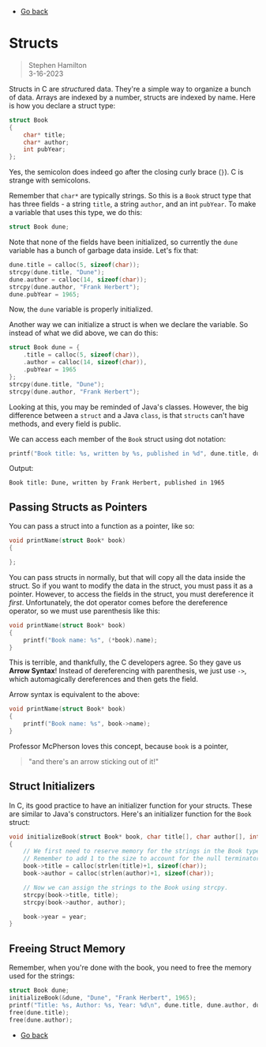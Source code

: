 - [Go back](README.md)

# Structs
> Stephen Hamilton  
> 3-16-2023

Structs in C are *struct*ured data.
They're a simple way to organize a bunch of data.
Arrays are indexed by a number, structs are indexed by name.
Here is how you declare a struct type:
```c
struct Book
{
    char* title;
    char* author;
    int pubYear;
};
```
Yes, the semicolon does indeed go after the closing curly brace (`}`).
C is strange with semicolons.

Remember that `char*` are typically strings.
So this is a `Book` struct type that has three fields -
a string `title`, a string `author`, and an int `pubYear`.
To make a variable that uses this type, we do this:
```c
struct Book dune;
```
Note that none of the fields have been initialized,
so currently the `dune` variable has a bunch of garbage data inside.
Let's fix that:
```c
dune.title = calloc(5, sizeof(char));
strcpy(dune.title, "Dune");
dune.author = calloc(14, sizeof(char));
strcpy(dune.author, "Frank Herbert");
dune.pubYear = 1965;
```
Now, the `dune` variable is properly initialized.

Another way we can initialize a struct is when we declare the variable.
So instead of what we did above, we can do this:
```c
struct Book dune = {
    .title = calloc(5, sizeof(char)),
    .author = calloc(14, sizeof(char)),
    .pubYear = 1965
};
strcpy(dune.title, "Dune");
strcpy(dune.author, "Frank Herbert");
```

Looking at this, you may be reminded of Java's classes.
However, the big difference between a `struct` and a Java `class`,
is that `structs` can't have methods, and every field is public.

We can access each member of the `Book` struct using dot notation:
```c
printf("Book title: %s, written by %s, published in %d", dune.title, dune.author, dune.pubYear);
```
Output:
```
Book title: Dune, written by Frank Herbert, published in 1965
```

## Passing Structs as Pointers
You can pass a struct into a function as a pointer, like so:
```c
void printName(struct Book* book)
{

};
```
You can pass structs in normally, but that will copy all the data inside the struct.
So if you want to modify the data in the struct, you must pass it as a pointer.
However, to access the fields in the struct, you must dereference it *first*.
Unfortunately, the dot operator comes before the dereference operator,
so we must use parenthesis like this:
```c
void printName(struct Book* book)
{
    printf("Book name: %s", (*book).name);
}
```

This is terrible, and thankfully, the C developers agree.
So they gave us **Arrow Syntax**!
Instead of dereferencing with parenthesis, we just use `->`,
which automagically dereferences and then gets the field.

Arrow syntax is equivalent to the above:
```c
void printName(struct Book* book)
{
    printf("Book name: %s", book->name);
}
```
Professor McPherson loves this concept, because `book` is a pointer,
> "and there's an arrow sticking out of it!"

## Struct Initializers
In C, its good practice to have an initializer function for your structs.
These are similar to Java's constructors.
Here's an initializer function for the `Book` struct:
```c
void initializeBook(struct Book* book, char title[], char author[], int year)
{
    // We first need to reserve memory for the strings in the Book type.
    // Remember to add 1 to the size to account for the null terminator!
    book->title = calloc(strlen(title)+1, sizeof(char));
    book->author = calloc(strlen(author)+1, sizeof(char));

    // Now we can assign the strings to the Book using strcpy.
    strcpy(book->title, title);
    strcpy(book->author, author);

    book->year = year;
}
```

## Freeing Struct Memory
Remember, when you're done with the book,
you need to free the memory used for the strings:
```c
struct Book dune;
initializeBook(&dune, "Dune", "Frank Herbert", 1965);
printf("Title: %s, Author: %s, Year: %d\n", dune.title, dune.author, dune.year);
free(dune.title);
free(dune.author);
```

- [Go back](README.md)
